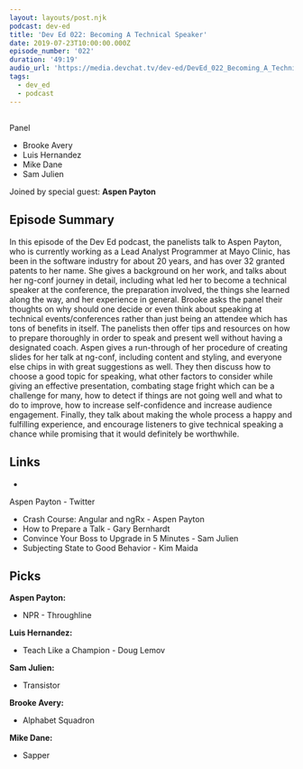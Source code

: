 ```yaml
---
layout: layouts/post.njk
podcast: dev-ed
title: 'Dev Ed 022: Becoming A Technical Speaker'
date: 2019-07-23T10:00:00.000Z
episode_number: '022'
duration: '49:19'
audio_url: 'https://media.devchat.tv/dev-ed/DevEd_022_Becoming_A_Technical_Speaker.mp3'
tags:
  - dev_ed
  - podcast
---
```

## Panel

* Brooke Avery
* Luis Hernandez
* Mike Dane
* Sam Julien

Joined by special guest: **Aspen Payton**

## Episode Summary

In this episode of the Dev Ed podcast, the panelists talk to Aspen Payton, who is currently working as a Lead Analyst Programmer at Mayo Clinic, has been in the software industry for about 20 years, and has over 32 granted patents to her name. She gives a background on her work, and talks about her ng-conf journey in detail, including what led her to become a technical speaker at the conference, the preparation involved, the things she learned along the way, and her experience in general. Brooke asks the panel their thoughts on why should one decide or even think about speaking at technical events/conferences rather than just being an attendee which has tons of benefits in itself. The panelists then offer tips and resources on how to prepare thoroughly in order to speak and present well without having a designated coach. Aspen gives a run-through of her procedure of creating slides for her talk at ng-conf, including content and styling, and everyone else chips in with great suggestions as well. They then discuss how to choose a good topic for speaking, what other factors to consider while giving an effective presentation, combating stage fright which can be a challenge for many, how to detect if things are not going well and what to do to improve, how to increase self-confidence and increase audience engagement. Finally, they talk about making the whole process a happy and fulfilling experience, and encourage listeners to give technical speaking a chance while promising that it would definitely be worthwhile.

## Links

* Aspen Payton - Twitter
* Crash Course: Angular and ngRx - Aspen Payton
* How to Prepare a Talk - Gary Bernhardt
* Convince Your Boss to Upgrade in 5 Minutes - Sam Julien
* Subjecting State to Good Behavior - Kim Maida

## Picks

**Aspen Payton:**

* NPR - Throughline

**Luis Hernandez:**

* Teach Like a Champion - Doug Lemov

**Sam Julien:**

* Transistor

**Brooke Avery:**

* Alphabet Squadron

**Mike Dane:**

* Sapper
